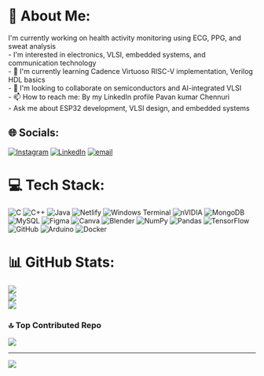 # 💫 About Me:
I'm currently working on health activity monitoring using ECG, PPG, and sweat analysis<br>- I'm interested in electronics, VLSI, embedded systems, and communication technology<br>- 🌱 I'm currently learning Cadence Virtuoso RISC-V implementation, Verilog HDL basics<br>- 💞️ I'm looking to collaborate on semiconductors and AI-integrated VLSI<br>- 📫 How to reach me: By my LinkedIn profile Pavan kumar Chennuri<br>- Ask me about ESP32 development, VLSI design, and embedded systems


## 🌐 Socials:
[![Instagram](https://img.shields.io/badge/Instagram-%23E4405F.svg?logo=Instagram&logoColor=white)](https://instagram.com/chpavan142) [![LinkedIn](https://img.shields.io/badge/LinkedIn-%230077B5.svg?logo=linkedin&logoColor=white)](https://www.linkedin.com/in/pavan-kumar-chennuri-9419b3284/) [![email](https://img.shields.io/badge/Email-D14836?logo=gmail&logoColor=white)](mailto:chpavan518@gmail.com) 

# 💻 Tech Stack:
![C](https://img.shields.io/badge/c-%2300599C.svg?style=for-the-badge&logo=c&logoColor=white) ![C++](https://img.shields.io/badge/c++-%2300599C.svg?style=for-the-badge&logo=c%2B%2B&logoColor=white) ![Java](https://img.shields.io/badge/java-%23ED8B00.svg?style=for-the-badge&logo=openjdk&logoColor=white) ![Netlify](https://img.shields.io/badge/netlify-%23000000.svg?style=for-the-badge&logo=netlify&logoColor=#00C7B7) ![Windows Terminal](https://img.shields.io/badge/Windows%20Terminal-%234D4D4D.svg?style=for-the-badge&logo=windows-terminal&logoColor=white) ![nVIDIA](https://img.shields.io/badge/cuda-000000.svg?style=for-the-badge&logo=nVIDIA&logoColor=green) ![MongoDB](https://img.shields.io/badge/MongoDB-%234ea94b.svg?style=for-the-badge&logo=mongodb&logoColor=white) ![MySQL](https://img.shields.io/badge/mysql-4479A1.svg?style=for-the-badge&logo=mysql&logoColor=white) ![Figma](https://img.shields.io/badge/figma-%23F24E1E.svg?style=for-the-badge&logo=figma&logoColor=white) ![Canva](https://img.shields.io/badge/Canva-%2300C4CC.svg?style=for-the-badge&logo=Canva&logoColor=white) ![Blender](https://img.shields.io/badge/blender-%23F5792A.svg?style=for-the-badge&logo=blender&logoColor=white) ![NumPy](https://img.shields.io/badge/numpy-%23013243.svg?style=for-the-badge&logo=numpy&logoColor=white) ![Pandas](https://img.shields.io/badge/pandas-%23150458.svg?style=for-the-badge&logo=pandas&logoColor=white) ![TensorFlow](https://img.shields.io/badge/TensorFlow-%23FF6F00.svg?style=for-the-badge&logo=TensorFlow&logoColor=white) ![GitHub](https://img.shields.io/badge/github-%23121011.svg?style=for-the-badge&logo=github&logoColor=white) ![Arduino](https://img.shields.io/badge/-Arduino-00979D?style=for-the-badge&logo=Arduino&logoColor=white) ![Docker](https://img.shields.io/badge/docker-%230db7ed.svg?style=for-the-badge&logo=docker&logoColor=white)
# 📊 GitHub Stats:
![](https://github-readme-stats.vercel.app/api?username=chpk142&theme=dark&hide_border=false&include_all_commits=false&count_private=false)<br/>
![](https://nirzak-streak-stats.vercel.app/?user=chpk142&theme=dark&hide_border=false)<br/>
![](https://github-readme-stats.vercel.app/api/top-langs/?username=chpk142&theme=dark&hide_border=false&include_all_commits=false&count_private=false&layout=compact)



### 🔝 Top Contributed Repo
![](https://github-contributor-stats.vercel.app/api?username=chpk142&limit=5&theme=prussian&combine_all_yearly_contributions=true)

---
[![](https://visitcount.itsvg.in/api?id=chpk142&icon=10&color=1)](https://visitcount.itsvg.in)

<!-- Proudly created with GPRM ( https://gprm.itsvg.in ) -->
